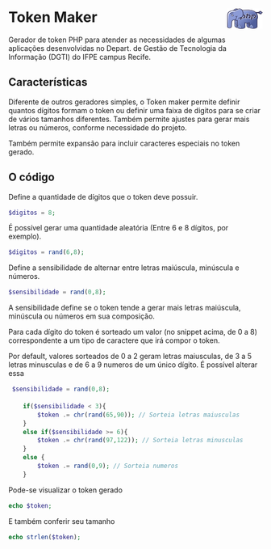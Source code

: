 # Token Maker <img src="logo/php.png" width="70" height="40" align="right">

Gerador de token PHP para atender as necessidades de algumas aplicações desenvolvidas no Depart. de Gestão de Tecnologia da Informação (DGTI) do IFPE campus Recife. 

## Características

Diferente de outros geradores simples, o Token maker permite definir quantos dígitos formam o token ou definir uma faixa de digitos para se criar de vários tamanhos diferentes. Também permite ajustes para gerar mais letras ou números, conforme necessidade do projeto.

Também permite expansão para incluir caracteres especiais no token gerado.

## O código

Define a quantidade de dígitos que o token deve possuir.
```php
$digitos = 8; 
```

É possível gerar uma quantidade aleatória (Entre 6 e 8 dígitos, por exemplo).
```php
$digitos = rand(6,8);
```

Define a sensibilidade de alternar entre letras maiúscula, minúscula e números.
```php
$sensibilidade = rand(0,8);
```

A sensibilidade define se o token tende a gerar mais letras maiúscula, minúscula ou números em sua composição.

Para cada dígito do token é sorteado um valor (no snippet acima, de 0 a 8) correspondente a um tipo de caractere que irá compor o token.

Por default, valores sorteados de 0 a 2 geram letras maiusculas, de 3 a 5 letras minusculas e de 6 a 9 numeros de um único dígito. É possível alterar essa 

```php
 $sensibilidade = rand(0,8);
    
    if($sensibilidade < 3){
        $token .= chr(rand(65,90)); // Sorteia letras maiusculas
    }
    else if($sensibilidade >= 6){
        $token .= chr(rand(97,122)); // Sorteia letras minusculas
    }
    else {
        $token .= rand(0,9); // Sorteia numeros
    }
```

Pode-se visualizar o token gerado
```php
echo $token; 
```

E também conferir seu tamanho
```php
echo strlen($token); 
```
